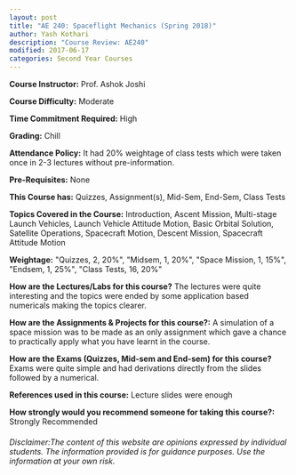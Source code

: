 ```yaml
---
layout: post
title: "AE 240: Spaceflight Mechanics (Spring 2018)"
author: Yash Kothari
description: "Course Review: AE240"
modified: 2017-06-17
categories: Second Year Courses
---
```


**Course Instructor:** Prof. Ashok Joshi

**Course Difficulty:** Moderate

**Time Commitment Required:** High

**Grading:** Chill

**Attendance Policy:** It had 20% weightage of class tests which were taken once in 2-3 lectures without pre-information.

**Pre-Requisites:** None

**This Course has:** Quizzes, Assignment(s), Mid-Sem, End-Sem, Class Tests

**Topics Covered in the Course:**
Introduction, Ascent Mission, Multi-stage Launch Vehicles, Launch Vehicle Attitude Motion, Basic Orbital Solution, Satellite Operations, Spacecraft Motion, Descent Mission, Spacecraft Attitude Motion

**Weightage:**
"Quizzes, 2, 20%", "Midsem, 1, 20%", "Space Mission, 1, 15%", "Endsem, 1, 25%", "Class Tests, 16, 20%"

**How are the Lectures/Labs for this course?**
The lectures were quite interesting and the topics were ended by some application based numericals making the topics clearer.

**How are the Assignments & Projects for this course?:**
A simulation of a space mission was to be made as an only assignment which gave a chance to practically apply what you have learnt in the course. 

**How are the Exams (Quizzes, Mid-sem and End-sem) for this course?**
Exams were quite simple and had derivations directly from the slides followed by a numerical.

**References used in this course:**
Lecture slides were enough

**How strongly would you recommend someone for taking this course?:**
Strongly Recommended

###### Disclaimer:The content of this website are opinions expressed by individual students. The information provided is for guidance purposes. Use the information at your own risk.